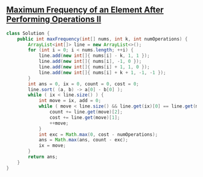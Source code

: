 ## [Maximum Frequency of an Element After Performing Operations II](https://leetcode.com/problems/maximum-frequency-of-an-element-after-performing-operations-ii?envType=daily-question&envId=2025-10-22)
```java
class Solution {
    public int maxFrequency(int[] nums, int k, int numOperations) {
        ArrayList<int[]> line = new ArrayList<>();
        for (int i = 0; i < nums.length; ++i) {
            line.add(new int[]{ nums[i] - k, 1, 1 });
            line.add(new int[]{ nums[i], -1, 0 });
            line.add(new int[]{ nums[i] + 1, 1, 0 });
            line.add(new int[]{ nums[i] + k + 1, -1, -1 });
        }
        int ans = 0, ix = 0, count = 0, cost = 0;
        line.sort( (a, b) -> a[0] - b[0] );
        while ( ix < line.size() ) {
            int move = ix, add = 0;
            while ( move < line.size() && line.get(ix)[0] == line.get(move)[0] ) {
                count += line.get(move)[2];
                cost += line.get(move)[1];
                ++move;
            }
            int exc = Math.max(0, cost - numOperations);
            ans = Math.max(ans, count - exc);
            ix = move;
        }
        return ans;
    }
}
```
